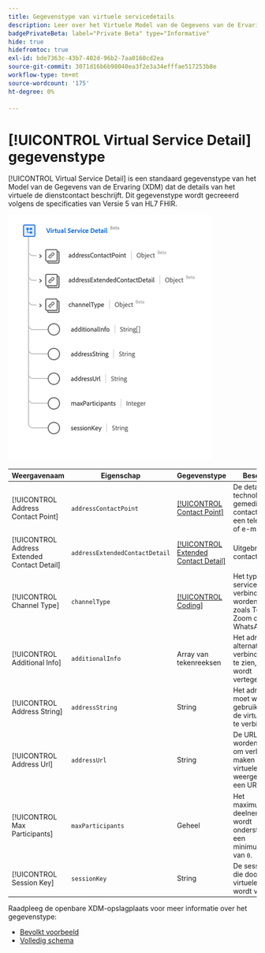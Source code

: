 ```yaml
---
title: Gegevenstype van virtuele servicedetails
description: Leer over het Virtuele Model van de Gegevens van de Ervaring van de Dienst van het Detail (XDM) gegevenstype.
badgePrivateBeta: label="Private Beta" type="Informative"
hide: true
hidefromtoc: true
exl-id: bde7363c-43b7-402d-96b2-7aa0160cd2ea
source-git-commit: 3071d16b6b98040ea3f2e3a34efffae517253b8e
workflow-type: tm+mt
source-wordcount: '175'
ht-degree: 0%

---
```


# [!UICONTROL Virtual Service Detail] gegevenstype

[!UICONTROL Virtual Service Detail] is een standaard gegevenstype van het Model van de Gegevens van de Ervaring (XDM) dat de details van het virtuele de dienstcontact beschrijft. Dit gegevenstype wordt gecreeerd volgens de specificaties van Versie 5 van HL7 FHIR.

![ Virtuele het gegevenstype van de Dienst van het Detail structuur ](../../../images/healthcare/data-types/virtual-service-detail.png)

| Weergavenaam | Eigenschap | Gegevenstype | Beschrijving |
| --- | --- | --- | --- |
| [!UICONTROL Address Contact Point] | `addressContactPoint` | [[!UICONTROL Contact Point]](../data-types/contact-point.md) | De details van een technologie gemedieerd contactpunt zoals een telefoon, fax, of e-mail. |
| [!UICONTROL Address Extended Contact Detail] | `addressExtendedContactDetail` | [[!UICONTROL Extended Contact Detail]](../data-types/extended-contact-detail.md) | Uitgebreide contactgegevens. |
| [!UICONTROL Channel Type] | `channelType` | [[!UICONTROL Coding]](../data-types/coding.md) | Het type virtuele service waarmee verbinding moet worden gemaakt, zoals Teams, Zoom of WhatsApp. |
| [!UICONTROL Additional Info] | `additionalInfo` | Array van tekenreeksen | Het adres om alternatieve verbindingsdetails te zien, die als URI wordt vertegenwoordigd. |
| [!UICONTROL Address String] | `addressString` | String | Het adres dat moet worden gebruikt om met de virtuele dienst te verbinden. |
| [!UICONTROL Address Url] | `addressUrl` | String | De URL die moet worden gebruikt om verbinding te maken met de virtuele service, weergegeven als een URI. |
| [!UICONTROL Max Participants] | `maxParticipants` | Geheel | Het maximumaantal deelnemers dat wordt ondersteund, met een minimumwaarde van `0`. |
| [!UICONTROL Session Key] | `sessionKey` | String | De sessiesleutel die door de virtuele service wordt vereist. |

Raadpleeg de openbare XDM-opslagplaats voor meer informatie over het gegevenstype:

* [ Bevolkt voorbeeld ](https://github.com/adobe/xdm/blob/master/extensions/industry/healthcare/fhir/datatypes/simplequantity.example.1.json)
* [ Volledig schema ](https://github.com/adobe/xdm/blob/master/extensions/industry/healthcare/fhir/datatypes/simplequantity.schema.json)
